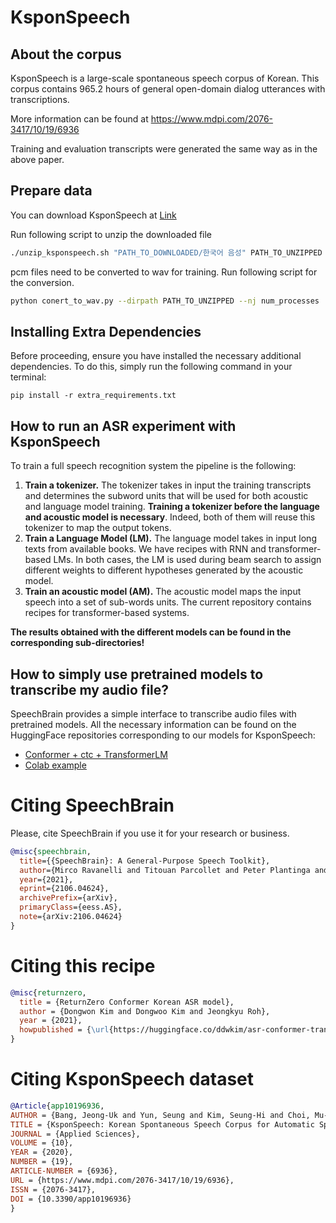 # KsponSpeech

## About the corpus

KsponSpeech is a large-scale spontaneous speech corpus of Korean. This corpus contains 965.2 hours of general
open-domain dialog utterances with transcriptions.

More information can be found
at https://www.mdpi.com/2076-3417/10/19/6936

Training and evaluation transcripts were generated the same way as in the above paper.

## Prepare data

You can download KsponSpeech at [Link](https://aihub.or.kr/aihubdata/data/view.do?currMenu=115&topMenu=100&aihubDataSe=realm&dataSetSn=123)

Run following script to unzip the downloaded file

```bash
./unzip_ksponspeech.sh "PATH_TO_DOWNLOADED/한국어 음성" PATH_TO_UNZIPPED
```

pcm files need to be converted to wav for training. Run following script for the conversion.

```bash
python conert_to_wav.py --dirpath PATH_TO_UNZIPPED --nj num_processes
```

## Installing Extra Dependencies

Before proceeding, ensure you have installed the necessary additional dependencies. To do this, simply run the following command in your terminal: 

```
pip install -r extra_requirements.txt
```

## How to run an ASR experiment with KsponSpeech

To train a full speech recognition system the pipeline is the following:

1. **Train a tokenizer.** The tokenizer takes in input the training transcripts and determines the subword units that
   will be used for both acoustic and language model training. **Training a tokenizer before the language and acoustic
   model is necessary**. Indeed, both of them will reuse this tokenizer to map the output tokens.
2. **Train a Language Model (LM).** The language model takes in input long texts from available books. We have recipes
   with RNN and transformer-based LMs. In both cases, the LM is used during beam search to assign different weights to
   different hypotheses generated by the acoustic model.
3. **Train an acoustic model (AM).** The acoustic model maps the input speech into a set of sub-words units. The current
   repository contains recipes for transformer-based systems.

**The results obtained with the different models can be found in the corresponding sub-directories!**

## How to simply use pretrained models to transcribe my audio file?

SpeechBrain provides a simple interface to transcribe audio files with pretrained models. All the necessary information
can be found on the HuggingFace repositories corresponding to our models for KsponSpeech:

- [Conformer + ctc + TransformerLM](https://huggingface.co/speechbrain/asr-conformer-transformerlm-ksponspeech)
- [Colab example](https://colab.research.google.com/drive/1finp9pfmGRzWHCAPNkqAH2yGH6k_BbPA?usp=sharing)

# Citing SpeechBrain
Please, cite SpeechBrain if you use it for your research or business.

```bibtex
@misc{speechbrain,
  title={{SpeechBrain}: A General-Purpose Speech Toolkit},
  author={Mirco Ravanelli and Titouan Parcollet and Peter Plantinga and Aku Rouhe and Samuele Cornell and Loren Lugosch and Cem Subakan and Nauman Dawalatabad and Abdelwahab Heba and Jianyuan Zhong and Ju-Chieh Chou and Sung-Lin Yeh and Szu-Wei Fu and Chien-Feng Liao and Elena Rastorgueva and François Grondin and William Aris and Hwidong Na and Yan Gao and Renato De Mori and Yoshua Bengio},
  year={2021},
  eprint={2106.04624},
  archivePrefix={arXiv},
  primaryClass={eess.AS},
  note={arXiv:2106.04624}
}
```

# Citing this recipe
```bibtex
@misc{returnzero,
  title = {ReturnZero Conformer Korean ASR model},
  author = {Dongwon Kim and Dongwoo Kim and Jeongkyu Roh},
  year = {2021},
  howpublished = {\url{https://huggingface.co/ddwkim/asr-conformer-transformerlm-ksponspeech}},
}
```

# Citing KsponSpeech dataset
```bibtex
@Article{app10196936,
AUTHOR = {Bang, Jeong-Uk and Yun, Seung and Kim, Seung-Hi and Choi, Mu-Yeol and Lee, Min-Kyu and Kim, Yeo-Jeong and Kim, Dong-Hyun and Park, Jun and Lee, Young-Jik and Kim, Sang-Hun},
TITLE = {KsponSpeech: Korean Spontaneous Speech Corpus for Automatic Speech Recognition},
JOURNAL = {Applied Sciences},
VOLUME = {10},
YEAR = {2020},
NUMBER = {19},
ARTICLE-NUMBER = {6936},
URL = {https://www.mdpi.com/2076-3417/10/19/6936},
ISSN = {2076-3417},
DOI = {10.3390/app10196936}
}
```
